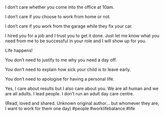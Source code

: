 I don’t care whether you come into the office at 10am.

I don’t care if you choose to work from home or not.

I don’t care if you work from the garage while they fix your car.

I hired you for a job and I trust you to get it done. Just let me know what you need from me to be successful in your role and I will show up for you.

Life happens!

You don’t need to justify to me why you need a day off.

You don’t need to explain how sick your child is to leave early.

You don’t need to apologise for having a personal life.

Yes, I care about results but I also care about you. We are all human and we are all adults. I lead people. I don’t run an adult day care centre.

(Read, loved and shared. Unknown original author... but whomever they are, I want to work for them one day) #people #worklifebalance #life
